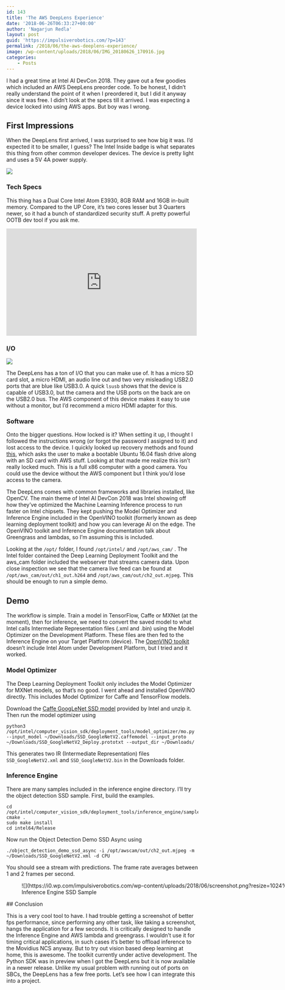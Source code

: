 ```yaml
---
id: 143
title: 'The AWS DeepLens Experience'
date: '2018-06-26T06:33:27+00:00'
author: 'Nagarjun Redla'
layout: post
guid: 'https://impulsiverobotics.com/?p=143'
permalink: /2018/06/the-aws-deeplens-experience/
image: /wp-content/uploads/2018/06/IMG_20180626_170916.jpg
categories:
    - Posts
---
```


I had a great time at Intel AI DevCon 2018. They gave out a few goodies which included an AWS DeepLens preorder code. To be honest, I didn’t really understand the point of it when I preordered it, but I did it anyway since it was free. I didn’t look at the specs till it arrived. I was expecting a device locked into using AWS apps. But boy was I wrong.

## First Impressions

When the DeepLens first arrived, I was surprised to see how big it was. I’d expected it to be smaller, I guess? The Intel Inside badge is what separates this thing from other common developer devices. The device is pretty light and uses a 5V 4A power supply.

![](https://i0.wp.com/impulsiverobotics.com/wp-content/uploads/2018/06/IMG_20180626_170815.jpg?resize=1024%2C768&ssl=1)

### Tech Specs

This thing has a Dual Core Intel Atom E3930, 8GB RAM and 16GB in-built memory. Compared to the UP Core, it’s two cores lesser but 3 Quarters newer, so it had a bunch of standardized security stuff. A pretty powerful OOTB dev tool if you ask me.

<iframe allowfullscreen="" frameborder="0" height="281.25" scrolling="no" src="https://gfycat.com/ifr/goodnatureddefenselessbongo" width="500"></iframe>

### I/O

![](https://i0.wp.com/impulsiverobotics.com/wp-content/uploads/2018/06/IMG_20180626_170959.jpg?resize=320%2C427&ssl=1)

The DeepLens has a ton of I/O that you can make use of. It has a micro SD card slot, a micro HDMI, an audio line out and two very misleading USB2.0 ports that are blue like USB3.0. A quick `lsusb` shows that the device is capable of USB3.0, but the camera and the USB ports on the back are on the USB2.0 bus. The AWS component of this device makes it easy to use without a monitor, but I’d recommend a micro HDMI adapter for this.

### Software

Onto the bigger questions. How locked is it? When setting it up, I thought I followed the instructions wrong (or forgot the password I assigned to it) and lost access to the device. I quickly looked up recovery methods and found [this](https://s3.amazonaws.com/deeplens-public/factory-restore/DeepLens_System_Restore_Instruction.pdf), which asks the user to make a bootable Ubuntu 16.04 flash drive along with an SD card with AWS stuff. Looking at that made me realize this isn’t really locked much. This is a full x86 computer with a good camera. You could use the device without the AWS component but I think you’d lose access to the camera.

The DeepLens comes with common frameworks and libraries installed, like OpenCV. The main theme of Intel AI DevCon 2018 was Intel showing off how they’ve optimized the Machine Learning Inference process to run faster on Intel chipsets. They kept pushing the Model Optimizer and Inference Engine included in the OpenVINO toolkit (formerly known as deep learning deployment toolkit) and how you can leverage AI on the edge. The OpenVINO toolkit and Inference Engine documentation talk about Greengrass and lambdas, so I’m assuming this is included.

Looking at the `/opt/` folder, I found `/opt/intel/` and `/opt/aws_cam/` . The Intel folder contained the Deep Learning Deployment Toolkit and the aws\_cam folder included the webserver that streams camera data. Upon close inspection we see that the camera live feed can be found at `/opt/aws_cam/out/ch1_out.h264` and `/opt/aws_cam/out/ch2_out.mjpeg`. This should be enough to run a simple demo.

## Demo

The workflow is simple. Train a model in TensorFlow, Caffe or MXNet (at the moment), then for inference, we need to convert the saved model to what Intel calls Intermediate Representation files (.xml and .bin) using the Model Optimizer on the Development Platform. These files are then fed to the Inference Engine on your Target Platform (device). The [OpenVINO toolkit](https://software.intel.com/en-us/openvino-toolkit) doesn’t include Intel Atom under Development Platform, but I tried and it worked.

### Model Optimizer

The Deep Learning Deployment Toolkit only includes the Model Optimizer for MXNet models, so that’s no good. I went ahead and installed OpenVINO directly. This includes Model Optimizer for Caffe and TensorFlow models.

Download the [Caffe GoogLeNet SSD model](https://software.intel.com/file/609199/download) provided by Intel and unzip it. Then run the model optimizer using

```
python3 /opt/intel/computer_vision_sdk/deployment_tools/model_optimizer/mo.py --input_model ~/Downloads/SSD_GoogleNetV2.caffemodel --input_proto ~/Downloads/SSD_GoogleNetV2_Deploy.prototxt --output_dir ~/Downloads/
```

This generates two IR (Intermediate Representation) files `SSD_GoogleNetV2.xml` and `SSD_GoogleNetV2.bin` in the Downloads folder.

### Inference Engine

There are many samples included in the inference engine directory. I’ll try the object detection SSD sample. First, build the examples.

```
cd /opt/intel/computer_vision_sdk/deployment_tools/inference_engine/samples
cmake .
sudo make install
cd intel64/Release
```

Now run the Object Detection Demo SSD Async using

```
./object_detection_demo_ssd_async -i /opt/awscam/out/ch2_out.mjpeg -m ~/Downloads/SSD_GoogleNetV2.xml -d CPU
```

You should see a stream with predictions. The frame rate averages between 1 and 2 frames per second.

<figure aria-describedby="caption-attachment-150" class="wp-caption aligncenter" id="attachment_150" style="width: 1024px">![](https://i0.wp.com/impulsiverobotics.com/wp-content/uploads/2018/06/screenshot.png?resize=1024%2C576&ssl=1)<figcaption class="wp-caption-text" id="caption-attachment-150">Inference Engine SSD Sample</figcaption></figure>## Conclusion

This is a very cool tool to have. I had trouble getting a screenshot of better fps performance, since performing any other task, like taking a screenshot, hangs the application for a few seconds. It is critically designed to handle the Inference Engine and AWS lambda and greengrass. I wouldn’t use it for timing critical applications, in such cases it’s better to offload inference to the Movidius NCS anyway. But to try out vision based deep learning at home, this is awesome. The toolkit currently under active development. The Python SDK was in preview when I got the DeepLens but it is now available in a newer release. Unlike my usual problem with running out of ports on SBCs, the DeepLens has a few free ports. Let’s see how I can integrate this into a project.